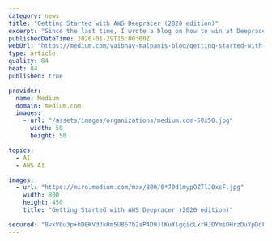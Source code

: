 ```yaml
---
category: news
title: "Getting Started with AWS Deepracer (2020 edition)"
excerpt: "Since the last time, I wrote a blog on how to win at Deepracer? a LOT has changed on the Deepracer Console. You could read that to know the very basics of Deepracer and Reinforcement Learning."
publishedDateTime: 2020-01-29T15:00:00Z
webUrl: "https://medium.com/vaibhav-malpanis-blog/getting-started-with-deepracer-2020-edition-a7896dd07c48"
type: article
quality: 84
heat: 84
published: true

provider:
  name: Medium
  domain: medium.com
  images:
    - url: "/assets/images/organizations/medium.com-50x50.jpg"
      width: 50
      height: 50

topics:
  - AI
  - AWS AI

images:
  - url: "https://miro.medium.com/max/800/0*70d1mypOZTlJ0xsF.jpg"
    width: 800
    height: 450
    title: "Getting Started with AWS Deepracer (2020 edition)"

secured: "8vkV0u3p+hDEKVdJkRm5U867b2aP4D9JlKuXlgqicLxrHJDYmiOHrzDuXpDdF9aO1h0RPWG4ncilseUIKQ59xh5NQ9wRgPO7rOS9kHYT5syZST2BxCcU/P73SglqkF9mgbhoEWyvv4cZ6p3lrKoSgaXbacZ8b8hrtAR8Fone1ic5VEUUZhvEDuvcBVabM4ZAGVZd0lqrKQ262K66vj/Wln4sa75a9p2E7XUZZO/5/fRSP6bVFXAfMAhtwihLX7z/4KULYMNFh/hTSrgNUdH0SM5OvOZ6ZW0YMmfEoaC+3KfrbpyD8dE909HN3Te5GX4d;2TQDvR+wwfjE89cWEFYzpw=="
---
```


